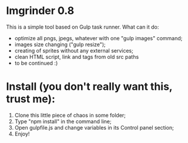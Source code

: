 # Imgrinder 0.8
This is a simple tool based on Gulp task runner.
What can it do:
- optimize all pngs, jpegs, whatever with one "gulp images" command;
- images size changing ("gulp resize");
- creating of sprites without any external services;
- clean HTML script, link and <a> tags from old src paths
- to be continued :)

# Install (you don't really want this, trust me):

1. Clone this little piece of chaos in some folder;
2. Type "npm install" in the command line;
3. Open gulpfile.js and change variables in its Control panel section;
4. Enjoy!
